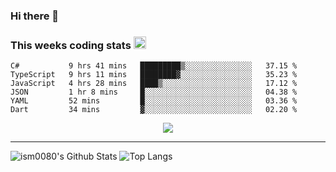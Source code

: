 ### Hi there 👋

<!--START_SECTION:giphy-->
<!--END_SECTION:giphy-->

### This weeks coding stats <img src="https://media1.giphy.com/media/LmNwrBhejkK9EFP504/giphy.gif?cid=ecf05e4723nsktnyyj53u162g7cy5rjqfg6gz06kxdg5y55g&rid=giphy.gif" width="20" height="20" />
<!--START_SECTION:waka-->

```text
C#           9 hrs 41 mins   █████████▒░░░░░░░░░░░░░░░   37.15 %
TypeScript   9 hrs 11 mins   ████████▓░░░░░░░░░░░░░░░░   35.23 %
JavaScript   4 hrs 28 mins   ████▒░░░░░░░░░░░░░░░░░░░░   17.12 %
JSON         1 hr 8 mins     █░░░░░░░░░░░░░░░░░░░░░░░░   04.38 %
YAML         52 mins         █░░░░░░░░░░░░░░░░░░░░░░░░   03.36 %
Dart         34 mins         ▓░░░░░░░░░░░░░░░░░░░░░░░░   02.20 %
```

<!--END_SECTION:waka-->

<!--START_SECTION:comicstrip-->
<p align="center">
 <a href="https://xkcd.com/">
 <img src="https://imgs.xkcd.com/comics/childhood_toys.png" />
</a>
</p>
<!--END_SECTION:comicstrip-->

---

![ism0080's Github Stats](https://github-readme-stats.vercel.app/api?username=ism0080&show_icons=true%hide_border=true&hide=issues)
![Top Langs](https://github-readme-stats.vercel.app/api/top-langs/?username=ism0080&layout=compact)

<!--
**ism0080/ism0080** is a ✨ _special_ ✨ repository because its `README.md` (this file) appears on your GitHub profile.

Here are some ideas to get you started:

- 🔭 I’m currently working on ...
- 🌱 I’m currently learning ...
- 👯 I’m looking to collaborate on ...
- 🤔 I’m looking for help with ...
- 💬 Ask me about ...
- 📫 How to reach me: ...
- 😄 Pronouns: ...
- ⚡ Fun fact: ...
-->
